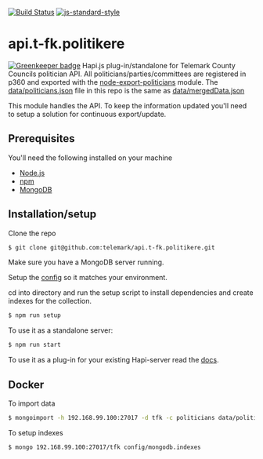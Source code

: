 [![Build Status](https://travis-ci.org/telemark/api.t-fk.politikere.svg?branch=master)](https://travis-ci.org/telemark/api.t-fk.politikere)
[![js-standard-style](https://img.shields.io/badge/code%20style-standard-brightgreen.svg?style=flat)](https://github.com/feross/standard)
# api.t-fk.politikere

[![Greenkeeper badge](https://badges.greenkeeper.io/telemark/api.t-fk.politikere.svg)](https://greenkeeper.io/)
Hapi.js plug-in/standalone for Telemark County Councils politician API.
All politicians/parties/committees are registered in p360 and exported with the [node-export-politicians](https://github.com/telemark/node-export-politicians) module.
The [data/politicians.json](data/politicians.json) file in this repo is the same as [data/mergedData.json](https://github.com/telemark/node-export-politicians/blob/master/data/mergedData.json)

This module handles the API. To keep the information updated you'll need to setup a solution for continuous export/update.

## Prerequisites

You'll need the following installed on your machine

- [Node.js](https://nodejs.org)
- [npm](https://www.npmjs.com/)
- [MongoDB](https://www.mongodb.org/)

## Installation/setup

Clone the repo

```sh
$ git clone git@github.com:telemark/api.t-fk.politikere.git
```

Make sure you have a MongoDB server running.

Setup the [config](config/index.js) so it matches your environment.

cd into directory and run the setup script to install dependencies and create indexes for the collection.

```sh
$ npm run setup
```

To use it as a standalone server:

```sh
$ npm run start
```

To use it as a plug-in for your existing Hapi-server read the [docs](http://hapijs.com/tutorials/plugins).

## Docker


To import data

```sh
$ mongoimport -h 192.168.99.100:27017 -d tfk -c politicians data/politicians.json --jsonArray
```

To setup indexes

```sh
$ mongo 192.168.99.100:27017/tfk config/mongodb.indexes
```